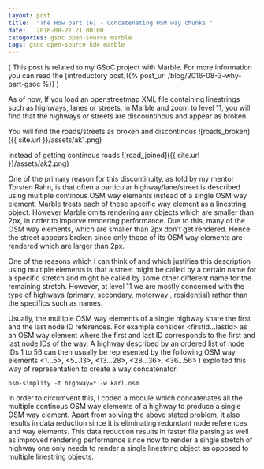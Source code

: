 ```yaml
---
layout: post
title:  "The How part (6) - Concatenating OSM way chunks "
date:   2016-08-21 21:00:00
categories: gsoc open-source marble 
tags: gsoc open-source kde marble
---
```


( This post is related to my GSoC project with Marble. For more information you can read the [introductory post]({% post_url /blog/2016-08-3-why-part-gsoc %}) )

As of now, If you load an openstreetmap XML file containing linestrings such as highways, lanes or streets, in Marble and zoom to level 11, you will find that the highways or streets are discountinous and appear as broken. 


You will find the roads/streets as broken and discontinous
![roads_broken]({{ site.url }}/assets/ak1.png)

Instead of getting continous roads
![road_joined]({{ site.url }}/assets/ak2.png)

One of the primary reason for this discontinuity, as told by my mentor Torsten Rahn, is that often a particular highway/lane/street is described using multiple continous OSM way elements instead of a single OSM way element. Marble treats each of these specific way element as a linestring object. However Marble omits rendering any objects which are smaller than 2px, in order to imporve rendering performance.  Due to this, many of the OSM way elements, which are smaller than 2px don't get rendered. Hence the street appears broken since only those of its OSM way elements are rendered which are larger than 2px.

One of the reasons which I can think of and which justifies this description using multiple elements is that a street might be called by a certain name for a specific stretch and might be called by some other different name for the remaining stretch. However, at level 11 we are mostly concerned with the type of highways (primary, secondary, motorway , residential) rather than the specifics such as names.

Usually, the multiple OSM way elements of a single highway share the first and the last node ID references. For example consider <firstId...lastId> as an OSM way element where the first and last ID corresponds to the first and last node IDs of the way. A highway described by an ordered list of node IDs 1 to 56 can then usually be represented by the following OSM way elements <1...5>, <5...13>, <13...28>, <28...36>, <36...56>
I exploited this way of representation to create a way concatenator. 

```
osm-simplify -t highway=* -w karl.osm
```

In order to circumvent this, I coded a module which concatenates all the multiple continous OSM way elements of a highway to produce a single OSM way element. Apart from solving the above stated problem, it also results in data reduction since it is eliminating redundant node references and way elements. This data reduction results in faster file parsing as well as improved rendering performance since now to render a single stretch of highway one only needs to render a single linestring object as opposed to multiple linestring objects.


